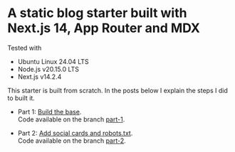 # A static blog starter built with Next.js 14, App Router and MDX

Tested with

- Ubuntu Linux 24.04 LTS
- Node.js v20.15.0 LTS
- Next.js v14.2.4

This starter is built from scratch. In the posts below I explain the steps I did to built it.

- Part 1: [Build the base](https://elia.contini.page/blog/static-blog-nextjs-14-app-router-mdx).<br/>Code available on the branch [part-1](https://github.com/EliaContini/static-blog-nextjs-app-router-mdx/tree/part-1).

- Part 2: [Add social cards and robots.txt](https://elia.contini.page/blog/static-blog-nextjs-14-social-cards-robots).<br/>Code available on the branch [part-2](https://github.com/EliaContini/static-blog-nextjs-app-router-mdx/tree/part-2).
